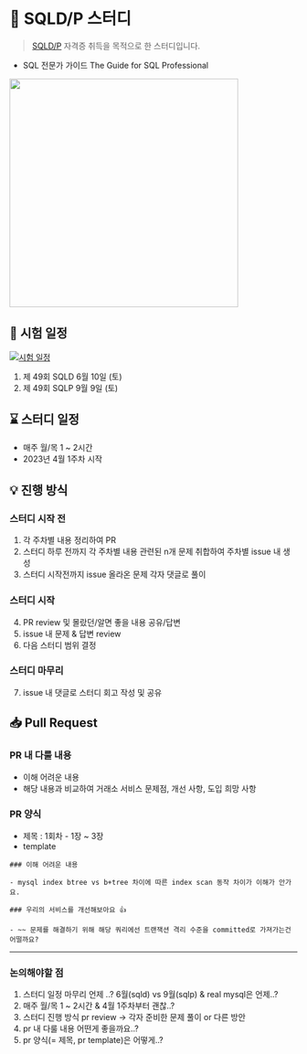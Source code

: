 # 📌 SQLD/P 스터디

> [SQLD/P](https://www.dataq.or.kr/www/sub/a_04.do) 자격증 취득을 목적으로 한 스터디입니다.

- SQL 전문가 가이드 The Guide for SQL Professional

<a href="http://www.yes24.com/Product/Goods/90613346"> 
    <img src="https://image.yes24.com/goods/90613346" alt="" width="400" />
</a>


## 📅 시험 일정

[![시험 일정](https://user-images.githubusercontent.com/67765871/230524461-dc4e231d-521f-4ed4-b55c-90e6d53ce150.png)](https://www.dataq.or.kr/www/accept/schedule.do)

1. 제 49회 SQLD 6월 10일 (토)
2. 제 49회 SQLP 9월 9일 (토)

## ⌛ 스터디 일정

- 매주 월/목 1 ~ 2시간
- 2023년 4월 1주차 시작

## 💡️ 진행 방식

### 스터디 시작 전

1. 각 주차별 내용 정리하여 PR
2. 스터디 하루 전까지 각 주차별 내용 관련된 n개 문제 취합하여 주차별 issue 내 생성
3. 스터디 시작전까지 issue 올라온 문제 각자 댓글로 풀이

### 스터디 시작

4. PR review 및 몰랐던/알면 좋을 내용 공유/답변
5. issue 내 문제 & 답변 review
6. 다음 스터디 범위 결정

### 스터디 마무리

7. issue 내 댓글로 스터디 회고 작성 및 공유

## 📥  Pull Request

### PR 내 다룰 내용

- 이해 어려운 내용
- 해당 내용과 비교하여 거래소 서비스 문제점, 개선 사항, 도입 희망 사항

### PR 양식

- 제목 : 1회차 - 1장 ~ 3장
- template

```text
### 이해 어려운 내용

- mysql index btree vs b+tree 차이에 따른 index scan 동작 차이가 이해가 안가요.

### 우리의 서비스를 개선해보아요 👍

- ~~ 문제를 해결하기 위해 해당 쿼리에선 트랜잭션 격리 수준을 committed로 가져가는건 어떨까요?
```

---

### 논의해야할 점

1. 스터디 일정 마무리 언제 ..? 6월(sqld) vs 9월(sqlp) & real mysql은 언제..?
2. 매주 월/목 1 ~ 2시간 & 4월 1주차부터 괜찮..?
3. 스터디 진행 방식 pr review &rarr; 각자 준비한 문제 풀이 or 다른 방안
4. pr 내 다룰 내용 어떤게 좋을까요..?
5. pr 양식(= 제목, pr template)은 어떻게..?

